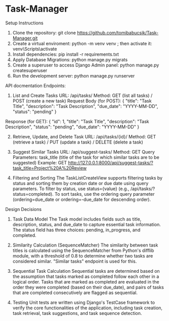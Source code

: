 # Task-Manager

Setup Instructions
1. Clone the repository: git clone https://github.com/tomibabucsik/Task-Manager.git
2. Create a virtual enviroment: python -m venv venv ; then activate it: venv\Scripts\activate
3. Install dependencies: pip install -r requirements.txt
4. Apply Database Migrations: python manage.py migrats
5. Create a superuser to access Django Admin panel: python manage.py createsuperuser
6. Run the development server: python manage.py runserver

API docmentation
Endpoints:

1. List and Create Tasks
URL: /api/tasks/
Method: GET (list all tasks) / POST (create a new task)
Request Body (for POST):
{
    "title": "Task Title",
    "description": "Task Description",
    "due_date": "YYYY-MM-DD",
    "status": "pending"
}

Response (for GET):
{
     "id": 1,
     "title": "Task Title",
     "description": "Task Description",
     "status": "pending",
     "due_date": "YYYY-MM-DD"
}

2. Retrieve, Update, and Delete Task
URL: /api/tasks/{id}/
Method: GET (retrieve a task) / PUT (update a task) / DELETE (delete a task)

3. Suggest Similar Tasks
URL: /api/suggest-tasks/
Method: GET
Query Parameters: task_title (title of the task for which similar tasks are to be suggested)
Example: GET http://127.0.0.1:8000/api/suggest-tasks/?task_title=Project%20A%20Review

4. Filtering and Sorting
The TaskListCreateView supports filtering tasks by status and sorting them by creation date or due date using query parameters.
To filter by status, use status={value} (e.g., /api/tasks/?status=completed).
To sort tasks, use the ordering query parameter (ordering=due_date or ordering=-due_date for descending order).

Design Decisions
1. Task Data Model
The Task model includes fields such as title, description, status, and due_date to capture essential task information.
The status field has three choices: pending, in_progress, and completed.

2. Similarity Calculation (SequenceMatcher)
The similarity between task titles is calculated using the SequenceMatcher from Python's difflib module, with a threshold of 0.8 to determine whether two tasks are considered similar.
"Similar tasks" endpoint is used for this.

3. Sequential Task Calculation
Sequential tasks are determined based on the assumption that tasks marked as completed follow each other in a logical order.
Tasks that are marked as completed are evaluated in the order they were completed (based on their due_date), and pairs of tasks that are completed consecutively are flagged as sequential.

4. Testing
Unit tests are written using Django's TestCase framework to verify the core functionalities of the application, including task creation, task retrieval, task suggestions, and task sequence detection.
